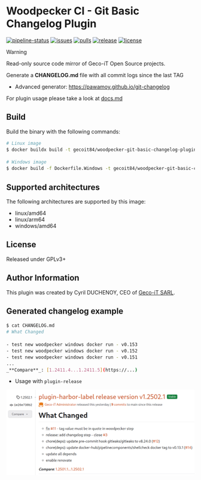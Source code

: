 # Woodpecker CI - Git Basic Changelog Plugin

[![pipeline-status](https://ci.geco-it.net/api/badges/woodpecker/plugin-git-basic-changelog/status.svg)](https://ci.geco-it.net/repos/woodpecker/plugin-git-basic-changelog)
[![issues](https://git.geco-it.net/woodpecker/plugin-git-basic-changelog.git/badges/issues/open.svg?logo=forgejo&color=red)](/woodpecker/plugin-git-basic-changelog/issues?state=open)
[![pulls](https://git.geco-it.net/woodpecker/plugin-git-basic-changelog.git/badges/pulls/open.svg?logo=forgejo)](/woodpecker/plugin-git-basic-changelog/pulls?state=open)
[![release](https://git.geco-it.net/woodpecker/plugin-git-basic-changelog.git/badges/release.svg?logo=forgejo)](/woodpecker/plugin-git-basic-changelog/releases)
[![license](https://img.shields.io/badge/License-GPLv3-blue)](./LICENSE)

> [!WARNING]
> Read-only source code mirror of Geco-iT Open Source projects.

Generate a **CHANGELOG.md** file with all commit logs since the last TAG

- Advanced generator: <https://pawamoy.github.io/git-changelog>

For plugin usage please take a look at [docs.md](./docs.md)

## Build

Build the binary with the following commands:

```bash
# Linux image
$ docker buildx build -t gecoit84/woodpecker-git-basic-changelog-plugin .

# Windows image
$ docker build -f Dockerfile.Windows -t gecoit84/woodpecker-git-basic-changelog-plugin .
```

## Supported architectures

The following architectures are supported by this image:

- linux/amd64
- linux/arm64
- windows/amd64

## License

Released under GPLv3+

## Author Information

This plugin was created by Cyril DUCHENOY, CEO of [Geco-iT SARL](http://www.geco-it.fr).

## Generated changelog example

```bash
$ cat CHANGELOG.md
# What Changed

- test new woodpecker windows docker run - v0.153
- test new woodpecker windows docker run - v0.152
- test new woodpecker windows docker run - v0.151
...
_**Compare**_: [1.2411.4...1.2411.5](https://...)
```

- Usage with `plugin-release`

![changelog](./asset/changelog_git_release.png)
